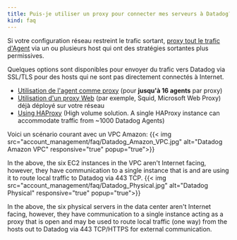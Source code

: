```yaml
---
title: Puis-je utiliser un proxy pour connecter mes serveurs à Datadog?
kind: faq
---
```


Si votre configuration réseau restreint le trafic sortant, [proxy tout le trafic d'Agent][1] via un ou plusieurs host qui ont des stratégies sortantes plus permissives.

Quelques options sont disponibles pour envoyer du trafic vers Datadog via SSL/TLS pour des hosts qui ne sont pas directement connectés à Internet.

* [Utilisation de l'agent comme proxy][2] (pour **jusqu'à 16 agents** par proxy)
* [Utilisation d'un proxy Web][3] (par exemple, Squid, Microsoft Web Proxy) déjà déployé sur votre réseau
* [Using HAProxy][4] (High volume solution. A single HAProxy instance can accommodate traffic from ~1000 Datadog Agents)

Voici un scénario courant avec un VPC Amazon:
{{< img src="account_management/faq/Datadog_Amazon_VPC.jpg" alt="Datadog Amazon VPC" responsive="true" popup="true">}}

In the above, the six EC2 instances in the VPC aren't Internet facing, however, they have communication to a single instance that is and are using it to route local traffic to Datadog via 443 TCP.
{{< img src="account_management/faq/Datadog_Physical.jpg" alt="Datadog Physical" responsive="true" popup="true">}}

In the above, the six physical servers in the data center aren't Internet facing, however, they have communication to a single instance acting as a proxy that is open and may be used to route local traffic (one way) from the hosts out to Datadog via 443 TCP/HTTPS for external communication.

[1]: /agent/proxy
[2]: /agent/proxy/#using-the-agent-as-a-proxy
[3]: /agent/proxy/#using-a-web-proxy-as-proxy
[4]: /agent/proxy/#using-haproxy-as-a-proxy